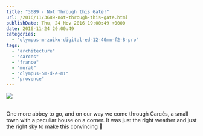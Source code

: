 ```yaml
---
title: "3689 - Not Through this Gate!"
url: /2016/11/3689-not-through-this-gate.html
publishDate: Thu, 24 Nov 2016 19:00:49 +0000
date: 2016-11-24 20:00:49
categories: 
  - "olympus-m-zuiko-digital-ed-12-40mm-f2-8-pro"
tags: 
  - "architecture"
  - "carces"
  - "france"
  - "mural"
  - "olympus-om-d-e-m1"
  - "provence"
---
```

<div class="container">
<div class="center"><a target="_blank" href="https://d25zfm9zpd7gm5.cloudfront.net/1200x1200/2016/20160622_134233_lr.jpg"><img class="webfeedsFeaturedVisual" src="https://d25zfm9zpd7gm5.cloudfront.net/0600x0600/2016/20160622_134233_lr.jpg" /></a></div>
</div>
<br />

One more abbey to go, and on our way we come through Carcès, a small town with a peculiar house on a corner. It was just the right weather and just the right sky to make this convincing 🙂
